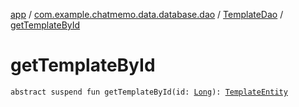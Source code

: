 [app](../../index.md) / [com.example.chatmemo.data.database.dao](../index.md) / [TemplateDao](index.md) / [getTemplateById](./get-template-by-id.md)

# getTemplateById

`abstract suspend fun getTemplateById(id: `[`Long`](https://kotlinlang.org/api/latest/jvm/stdlib/kotlin/-long/index.html)`): `[`TemplateEntity`](../../com.example.chatmemo.data.database.entity/-template-entity/index.md)
